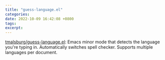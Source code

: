 ```yaml
---
title: "guess-language.el"
categories: 
date: 2022-10-09 16:42:08 +0800
tags: 
excerpt: 
---
```





[tmalsburg/guess-language.el](https://github.com/tmalsburg/guess-language.el): Emacs minor mode that detects the language you're typing in. Automatically switches spell checker. Supports multiple languages per document.











